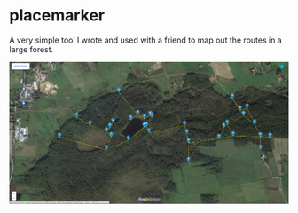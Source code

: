 # placemarker

A very simple tool I wrote and used with a friend to map out the routes in a large forest.

![Screenshot of the mapped routes in a forest](screenshot.jpg)

